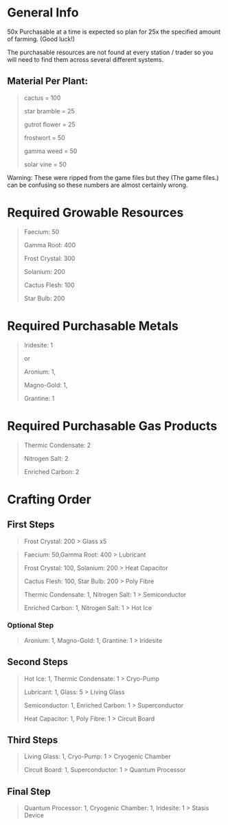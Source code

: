 # General Info

50x Purchasable at a time is expected so plan for 25x the specified amount of farming. (Good luck!)

The purchasable resources are not found at every station / trader 
so you will need to find them across several different systems.

## Material Per Plant: 
> cactus = 100
>
> star bramble = 25
>
> gutrot flower = 25
>
> frostwort = 50
>
> gamma weed = 50
>
> solar vine = 50

Warning: These were ripped from the game files but they (The game files.) can be confusing so these numbers are almost certainly wrong.

# Required Growable Resources
> Faecium: 50
>
> Gamma Root: 400
>
> Frost Crystal: 300
>
> Solanium: 200
>
> Cactus Flesh: 100
>
> Star Bulb: 200

# Required Purchasable Metals

> Iridesite: 1
>
> or
>
> Aronium: 1,
>
> Magno-Gold: 1,
>
> Grantine: 1

# Required Purchasable Gas Products

> Thermic Condensate: 2
>
> Nitrogen Salt: 2
>
> Enriched Carbon: 2

# Crafting Order

## First Steps
> Frost Crystal: 200                      > Glass x5

> Faecium: 50,Gamma Root: 400             > Lubricant
>
> Frost Crystal: 100, Solanium: 200       > Heat Capacitor
>
> Cactus Flesh: 100, Star Bulb: 200       > Poly Fibre
>
> Thermic Condensate: 1, Nitrogen Salt: 1 > Semiconductor
>
> Enriched Carbon: 1, Nitrogen Salt: 1    > Hot Ice


### Optional Step                

> Aronium: 1, Magno-Gold: 1, Grantine: 1  > Iridesite

## Second Steps                

> Hot Ice: 1, Thermic Condensate: 1    > Cryo-Pump
>
> Lubricant: 1, Glass: 5               > Living Glass
>
> Semiconductor: 1, Enriched Carbon: 1 > Superconductor
>
> Heat Capacitor: 1, Poly Fibre: 1     > Circuit Board


## Third Steps                 

> Living Glass: 1, Cryo-Pump: 1       > Cryogenic Chamber
>
> Circuit Board: 1, Superconductor: 1 > Quantum Processor

## Final Step

> Quantum Processor: 1, Cryogenic Chamber: 1, Iridesite: 1 > Stasis Device